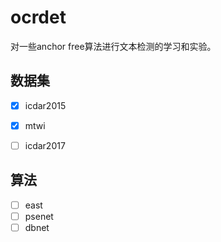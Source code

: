 # ocrdet

对一些anchor free算法进行文本检测的学习和实验。


## 数据集


- [x] icdar2015
- [x] mtwi
- [ ] icdar2017



## 算法


- [ ] east
- [ ] psenet
- [ ] dbnet
